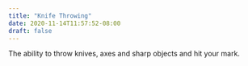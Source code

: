 ```yaml
---
title: "Knife Throwing"
date: 2020-11-14T11:57:52-08:00
draft: false
---
```


The ability to throw knives, axes and sharp objects and hit your mark.